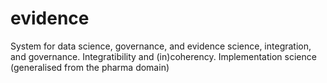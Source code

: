 
# evidence

System for data science, governance, and evidence science,
integration, and governance.  Integratibility and (in)coherency.
Implementation science (generalised from the pharma domain)







